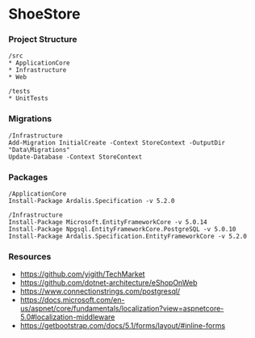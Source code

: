 # ShoeStore

### Project Structure
```
/src
* ApplicationCore
* Infrastructure
* Web

/tests
* UnitTests
```

### Migrations
```
/Infrastructure
Add-Migration InitialCreate -Context StoreContext -OutputDir "Data\Migrations"
Update-Database -Context StoreContext
```

### Packages
```
/ApplicationCore
Install-Package Ardalis.Specification -v 5.2.0

/Infrastructure
Install-Package Microsoft.EntityFrameworkCore -v 5.0.14
Install-Package Npgsql.EntityFrameworkCore.PostgreSQL -v 5.0.10
Install-Package Ardalis.Specification.EntityFrameworkCore -v 5.2.0
```

### Resources
* https://github.com/yigith/TechMarket
* https://github.com/dotnet-architecture/eShopOnWeb
* https://www.connectionstrings.com/postgresql/
* https://docs.microsoft.com/en-us/aspnet/core/fundamentals/localization?view=aspnetcore-5.0#localization-middleware
* https://getbootstrap.com/docs/5.1/forms/layout/#inline-forms
